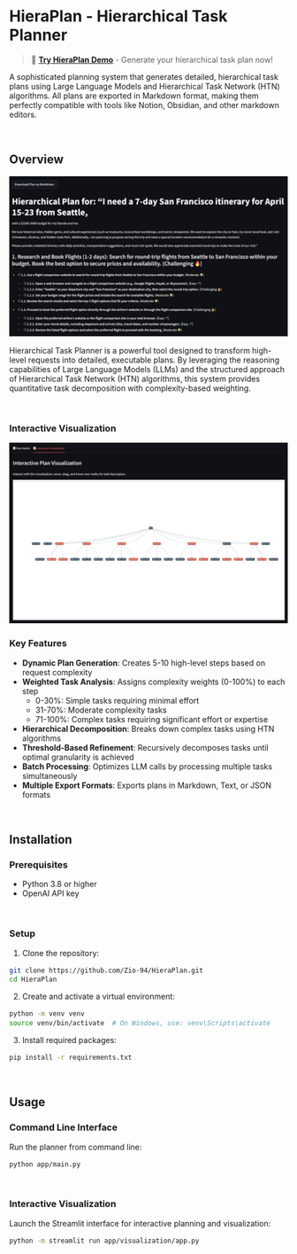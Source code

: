 # HieraPlan - Hierarchical Task Planner

> 🚀 **[Try HieraPlan Demo](https://hieraplan.streamlit.app/)** - Generate your hierarchical task plan now!

A sophisticated planning system that generates detailed, hierarchical task plans using Large Language Models and Hierarchical Task Network (HTN) algorithms. All plans are exported in Markdown format, making them perfectly compatible with tools like Notion, Obsidian, and other markdown editors.

<br>

## Overview

<img src="docs/assets/overview.png" alt="HieraPlan Overview" width="800">

Hierarchical Task Planner is a powerful tool designed to transform high-level requests into detailed, executable plans. By leveraging the reasoning capabilities of Large Language Models (LLMs) and the structured approach of Hierarchical Task Network (HTN) algorithms, this system provides quantitative task decomposition with complexity-based weighting.

<br>

### Interactive Visualization

<img src="docs/assets/visualization.png" alt="HieraPlan Visualization" width="600">

<br>

### Key Features

- **Dynamic Plan Generation**: Creates 5-10 high-level steps based on request complexity
- **Weighted Task Analysis**: Assigns complexity weights (0-100%) to each step
  - 0-30%: Simple tasks requiring minimal effort
  - 31-70%: Moderate complexity tasks
  - 71-100%: Complex tasks requiring significant effort or expertise
- **Hierarchical Decomposition**: Breaks down complex tasks using HTN algorithms
- **Threshold-Based Refinement**: Recursively decomposes tasks until optimal granularity is achieved
- **Batch Processing**: Optimizes LLM calls by processing multiple tasks simultaneously
- **Multiple Export Formats**: Exports plans in Markdown, Text, or JSON formats

<br>

## Installation

### Prerequisites

- Python 3.8 or higher
- OpenAI API key

<br>

### Setup

1. Clone the repository:
```bash
git clone https://github.com/Zio-94/HieraPlan.git
cd HieraPlan
```

2. Create and activate a virtual environment:
```bash
python -m venv venv
source venv/bin/activate  # On Windows, use: venv\Scripts\activate
```

3. Install required packages:
```bash
pip install -r requirements.txt
```
<br>

## Usage
### Command Line Interface
Run the planner from command line:

```bash
python app/main.py
```
<br>

### Interactive Visualization
Launch the Streamlit interface for interactive planning and visualization:

```bash
python -m streamlit run app/visualization/app.py
```
